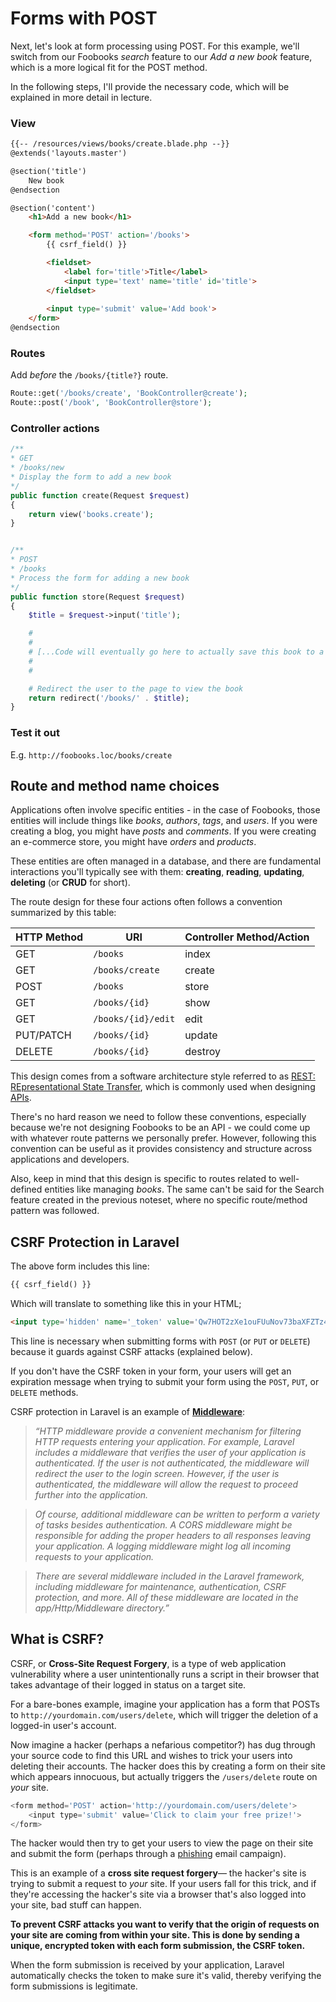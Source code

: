 # Forms with POST
Next, let's look at form processing using POST. For this example, we'll switch from our Foobooks *search* feature to our *Add a new book* feature, which is a more logical fit for the POST method.

In the following steps, I'll provide the necessary code, which will be explained in more detail in lecture.


### View
```html
{{-- /resources/views/books/create.blade.php --}}
@extends('layouts.master')

@section('title')
    New book
@endsection

@section('content')
    <h1>Add a new book</h1>

    <form method='POST' action='/books'>
        {{ csrf_field() }}

        <fieldset>
            <label for='title'>Title</label>
            <input type='text' name='title' id='title'>
        </fieldset>
        
        <input type='submit' value='Add book'>
    </form>
@endsection
```


### Routes
Add *before* the `/books/{title?}` route.

```php
Route::get('/books/create', 'BookController@create');
Route::post('/book', 'BookController@store');
```

### Controller actions
```php
/**
* GET
* /books/new
* Display the form to add a new book
*/
public function create(Request $request) 
{
    return view('books.create');
}


/**
* POST
* /books
* Process the form for adding a new book
*/
public function store(Request $request) 
{
    $title = $request->input('title');

    #
    #
    # [...Code will eventually go here to actually save this book to a database...]
    #
    #

    # Redirect the user to the page to view the book
    return redirect('/books/' . $title);
}
```

### Test it out
E.g. `http://foobooks.loc/books/create`


## Route and method name choices
Applications often involve specific entities - in the case of Foobooks, those entities will include things like *books*, *authors*, *tags*, and *users*. If you were creating a blog, you might have *posts* and *comments*. If you were creating an e-commerce store, you might have *orders* and *products*.

These entities are often managed in a database, and there are fundamental interactions you'll typically see with them: **creating**, **reading**, **updating**, **deleting** (or **CRUD** for short).

The route design for these four actions often follows a convention summarized by this table:

HTTP Method | URI              | Controller Method/Action
----------|--------------------|--------------
GET       | `/books`           | index
GET       | `/books/create`    | create
POST      | `/books`           | store
GET       | `/books/{id}`      | show
GET       | `/books/{id}/edit` | edit
PUT/PATCH | `/books/{id}`      | update
DELETE    | `/books/{id}`      | destroy

This design comes from a software architecture style referred to as [REST: REpresentational State Transfer](https://en.wikipedia.org/wiki/Representational_state_transfer), which is commonly used when designing [APIs](https://en.wikipedia.org/wiki/Application_programming_interface). 

There's no hard reason we need to follow these conventions, especially because we're not designing Foobooks to be an API - we could come up with whatever route patterns we personally prefer. However, following this convention can be useful as it provides consistency and structure across applications and developers.

Also, keep in mind that this design is specific to routes related to well-defined entities like managing *books*. The same can't be said for the Search feature created in the previous noteset, where no specific route/method pattern was followed. 


## CSRF Protection in Laravel
The above form includes this line:

```html
{{ csrf_field() }}
```

Which will translate to something like this in your HTML;

```html
<input type='hidden' name='_token' value='Qw7HOT2zXe1ouFUuNov73baXFZTz4nHdf0CyJvZe'>
```

This line is necessary when submitting forms with `POST` (or `PUT` or `DELETE`) because it guards against CSRF attacks (explained below).

If you don't have the CSRF token in your form, your users will get an expiration message when trying to submit your form using the `POST`, `PUT`, or `DELETE` methods.

CSRF protection in Laravel is an example of [__Middleware__](http://laravel.com/docs/middleware#terminable-middleware):

> *&ldquo;HTTP middleware provide a convenient mechanism for filtering HTTP requests entering your application. For example, Laravel includes a middleware that verifies the user of your application is authenticated. If the user is not authenticated, the middleware will redirect the user to the login screen. However, if the user is authenticated, the middleware will allow the request to proceed further into the application.*

> *Of course, additional middleware can be written to perform a variety of tasks besides authentication. A CORS middleware might be responsible for adding the proper headers to all responses leaving your application. A logging middleware might log all incoming requests to your application.*

> *There are several middleware included in the Laravel framework, including middleware for maintenance, authentication, CSRF protection, and more. All of these middleware are located in the app/Http/Middleware directory.&rdquo;*




## What is CSRF?
CSRF, or __Cross-Site Request Forgery__, is a type of web application vulnerability where a user unintentionally runs a script in their browser that takes advantage of their logged in status on a target site.

For a bare-bones example, imagine your application has a form that POSTs to `http://yourdomain.com/users/delete`, which will trigger the deletion of a logged-in user's account.

Now imagine a hacker (perhaps a nefarious competitor?) has dug through your source code to find this URL and wishes to trick your users into deleting their accounts. The hacker does this by creating a form on their site which appears innocuous, but actually triggers the `/users/delete` route on *your* site.

```php
<form method='POST' action='http://yourdomain.com/users/delete'>
    <input type='submit' value='Click to claim your free prize!'>
</form>
```

The hacker would then try to get your users to view the page on their site and submit the form (perhaps through a [phishing](https://en.wikipedia.org/wiki/Phishing) email campaign).

This is an example of a __cross site request forgery__&mdash; the hacker's site is trying to submit a request to *your* site. If your users fall for this trick, and if they're accessing the hacker's site via a browser that's also logged into your site, bad stuff can happen.

__To prevent CSRF attacks you want to verify that the origin of requests on your site are coming from within your site. This is done by sending a unique, encrypted token with each form submission, the CSRF token.__

When the form submission is received by your application, Laravel automatically checks the token to make sure it's valid, thereby verifying the form submissions is legitimate.


